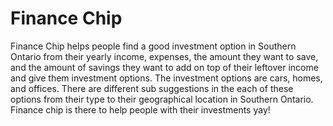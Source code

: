 # Finance Chip
Finance Chip helps people find a good investment option in Southern Ontario from their yearly income, expenses, the amount they want to save, and the amount of savings they want to add on top of their leftover income and give them investment options. The investment options are cars, homes, and offices. There are different sub suggestions in the each of these options from their type to their geographical location in Southern Ontario. Finance chip is there to help people with their investments yay!
